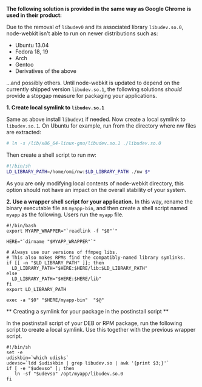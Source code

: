 **The following solution is provided in the same way as Google Chrome is used in their product:**

Due to the removal of `libudev0` and its associated library `libudev.so.0`, node-webkit isn't able to run on newer distributions such as:

 * Ubuntu 13.04
 * Fedora 18, 19
 * Arch
 * Gentoo
 * Derivatives of the above

...and possibly others. Until node-webkit is updated to depend on the currently shipped version `libudev.so.1`, the following solutions *should* provide a stopgap measure for packaging your applications.

**1. Create local symlink to `libudev.so.1`**

Same as above install `libudev1` if needed. Now create a local symlink to `libudev.so.1`. On Ubuntu for example, run from the directory where nw files are extracted:

``` bash
# ln -s /lib/x86_64-linux-gnu/libudev.so.1 ./libudev.so.0
```

Then create a shell script to run nw:

``` bash
#!/bin/sh
LD_LIBRARY_PATH=/home/omi/nw:$LD_LIBRARY_PATH ./nw $*
```

As you are only modifying local contents of node-webkit directory, this option should not have an impact on the overall stability of your system.

**2. Use a wrapper shell script for your application.**
In this way, rename the binary executable file as `myapp-bin`, and then create a shell script named `myapp` as the following. Users run the `myapp` file.

``` shell
#!/bin/bash
export MYAPP_WRAPPER="`readlink -f "$0"`"

HERE="`dirname "$MYAPP_WRAPPER"`"

# Always use our versions of ffmpeg libs.
# This also makes RPMs find the compatibly-named library symlinks.
if [[ -n "$LD_LIBRARY_PATH" ]]; then
  LD_LIBRARY_PATH="$HERE:$HERE/lib:$LD_LIBRARY_PATH"
else
  LD_LIBRARY_PATH="$HERE:$HERE/lib"
fi
export LD_LIBRARY_PATH

exec -a "$0" "$HERE/myapp-bin"  "$@"
```
** Creating a symlink for your package in the postinstall script **

In the postinstall script of your DEB or RPM package, run the following script to create a local symlink. Use this together with the previous wrapper script.
```shell
#!/bin/sh
set -e
udiskbin=`which udisks`
udevso=`ldd $udiskbin | grep libudev.so | awk '{print $3;}'`
if [ -e "$udevso" ]; then
   ln -sf "$udevso" /opt/myapp/libudev.so.0
fi
```